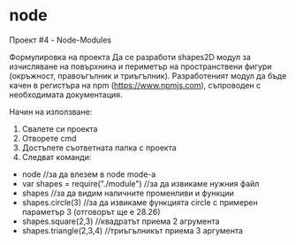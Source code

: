 # node
Проект #4 - Node-Modules

Формулировка на проекта
Да се разработи shapes2D модул за изчисляване на повърхнина и периметър на пространствени фигури (окръжност, правоъгълник и триъгълник). Разработеният модул да бъде качен в регистъра на npm (https://www.npmjs.com), съпроводен с необходимата документация.

Начин на използване:
1. Свалете си проекта
2. Отворете cmd
3. Достъпете съответната папка с проекта
4. Следват команди:
- node //за да влезем в node mode-a
- var shapes = require("./module") //за да извикаме нужния файл
- shapes //за да видим наличните променливи и функции
- shapes.circle(3) //за да извикаме функцията circle с примерен параметър 3 (отговорът ще е 28.26)
- shapes.square(2,3) //квадратът приема 2 агрумента
- shapes.triangle(2,3,4) //триъгълникът приема 3 аргумента
